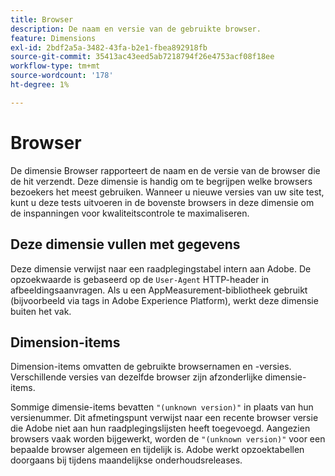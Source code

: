 ```yaml
---
title: Browser
description: De naam en versie van de gebruikte browser.
feature: Dimensions
exl-id: 2bdf2a5a-3482-43fa-b2e1-fbea892918fb
source-git-commit: 35413ac43eed5ab7218794f26e4753acf08f18ee
workflow-type: tm+mt
source-wordcount: '178'
ht-degree: 1%

---
```


# Browser

De dimensie Browser rapporteert de naam en de versie van de browser die de hit verzendt. Deze dimensie is handig om te begrijpen welke browsers bezoekers het meest gebruiken. Wanneer u nieuwe versies van uw site test, kunt u deze tests uitvoeren in de bovenste browsers in deze dimensie om de inspanningen voor kwaliteitscontrole te maximaliseren.

## Deze dimensie vullen met gegevens

Deze dimensie verwijst naar een raadplegingstabel intern aan Adobe. De opzoekwaarde is gebaseerd op de `User-Agent` HTTP-header in afbeeldingsaanvragen. Als u een AppMeasurement-bibliotheek gebruikt (bijvoorbeeld via tags in Adobe Experience Platform), werkt deze dimensie buiten het vak.

## Dimension-items

Dimension-items omvatten de gebruikte browsernamen en -versies. Verschillende versies van dezelfde browser zijn afzonderlijke dimensie-items.

Sommige dimensie-items bevatten `"(unknown version)"` in plaats van hun versienummer. Dit afmetingspunt verwijst naar een recente browser versie die Adobe niet aan hun raadplegingslijsten heeft toegevoegd. Aangezien browsers vaak worden bijgewerkt, worden de `"(unknown version)"` voor een bepaalde browser algemeen en tijdelijk is. Adobe werkt opzoektabellen doorgaans bij tijdens maandelijkse onderhoudsreleases.
